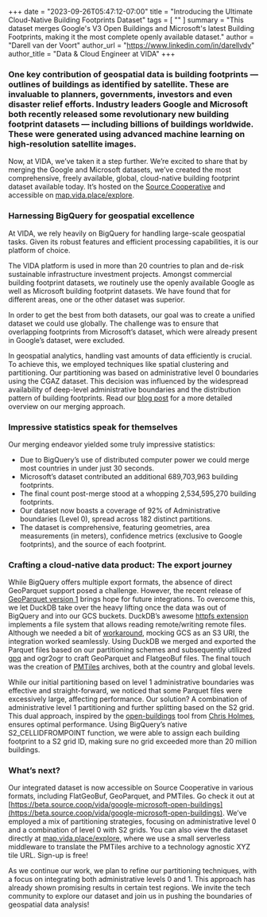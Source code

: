 +++
date = "2023-09-26T05:47:12-07:00"
title = "Introducing the Ultimate Cloud-Native Building Footprints Dataset"
tags = [ ""
]
summary = "This dataset merges Google's V3 Open Buildings and Microsoft's latest Building Footprints, making it the most complete openly available dataset."
author = "Darell van der Voort"
author_url = "https://www.linkedin.com/in/darellvdv"
author_title = "Data & Cloud Engineer at VIDA"
+++

### One key contribution of geospatial data is building footprints — outlines of buildings as identified by satellite. These are invaluable to planners, governments, investors and even disaster relief efforts. Industry leaders Google and Microsoft both recently released some revolutionary new building footprint datasets — including billions of buildings worldwide. These were generated using advanced machine learning on high-resolution satellite images.

Now, at VIDA, we’ve taken it a step further. We’re excited to share that by merging the Google and Microsoft datasets, we’ve created the most comprehensive, freely available, global, cloud-native building footprint dataset available today. It’s hosted on the [Source Cooperative](https://beta.source.coop/) and accessible on [map.vida.place/explore](https://map.vida.place/explore).

### Harnessing BigQuery for geospatial excellence
At VIDA, we rely heavily on BigQuery for handling large-scale geospatial tasks. Given its robust features and efficient processing capabilities, it is our platform of choice.

The VIDA platform is used in more than 20 countries to plan and de-risk sustainable infrastructure investment projects. Amongst commercial building footprint datasets, we routinely use the openly available Google as well as Microsoft building footprint datasets. We have found that for different areas, one or the other dataset was superior.

In order to get the best from both datasets, our goal was to create a unified dataset we could use globally. The challenge was to ensure that overlapping footprints from Microsoft’s dataset, which were already present in Google’s dataset, were excluded.

In geospatial analytics, handling vast amounts of data efficiently is crucial. To achieve this, we employed techniques like spatial clustering and partitioning. Our partitioning was based on administrative level 0 boundaries using the CGAZ dataset. This decision was influenced by the widespread availability of deep-level administrative boundaries and the distribution pattern of building footprints. Read our [blog post](https://medium.com/vida-engineering/blueprints-to-bigquery-a-deep-dive-into-large-scale-spatial-joins-for-building-footprints-c475f6d6f58b) for a more detailed overview on our merging approach.

### Impressive statistics speak for themselves

Our merging endeavor yielded some truly impressive statistics:

- Due to BigQuery’s use of distributed computer power we could merge most countries in under just 30 seconds.
- Microsoft’s dataset contributed an additional 689,703,963 building footprints.
- The final count post-merge stood at a whopping 2,534,595,270 building footprints.
- Our dataset now boasts a coverage of 92% of Administrative boundaries (Level 0), spread across 182 distinct partitions.
- The dataset is comprehensive, featuring geometries, area measurements (in meters), confidence metrics (exclusive to Google footprints), and the source of each footprint.

### Crafting a cloud-native data product: The export journey
While BigQuery offers multiple export formats, the absence of direct GeoParquet support posed a challenge. However, the recent release of [GeoParquet version 1](https://geoparquet.org/releases/v1.0.0/) brings hope for future integrations. To overcome this, we let DuckDB take over the heavy lifting once the data was out of BigQuery and into our GCS buckets. DuckDB’s awesome [httpfs extension](https://duckdb.org/docs/extensions/httpfs) implements a file system that allows reading remote/writing remote files. Although we needed a bit of [workaround](https://duckdb.org/docs/guides/import/s3_import.html), mocking GCS as an S3 URI, the integration worked seamlessly. Using DuckDB we merged and exported the Parquet files based on our partitioning schemes and subsequently utilized [gpq](https://github.com/planetlabs/gpq) and ogr2ogr to craft GeoParquet and FlatgeoBuf files. The final touch was the creation of [PMTiles](https://github.com/protomaps/PMTiles) archives, both at the country and global levels.

While our initial partitioning based on level 1 administrative boundaries was effective and straight-forward, we noticed that some Parquet files were excessively large, affecting performance. Our solution? A combination of administrative level 1 partitioning and further splitting based on the S2 grid. This dual approach, inspired by the [open-buildings](open-buildings) tool from [Chris Holmes](https://www.linkedin.com/in/opencholmes/), ensures optimal performance. Using BigQuery’s native S2_CELLIDFROMPOINT function, we were able to assign each building footprint to a S2 grid ID, making sure no grid exceeded more than 20 million buildings.

### What’s next?
Our integrated dataset is now accessible on Source Cooperative in various formats, including FlatGeoBuf, GeoParquet, and PMTiles. Go check it out at [https://beta.source.coop/vida/google-microsoft-open-buildings](https://beta.source.coop/vida/google-microsoft-open-buildings). We’ve employed a mix of partitioning strategies, focusing on administrative level 0 and a combination of level 0 with S2 grids. You can also view the dataset directly at [map.vida.place/explore](https://map.vida.place/explore), where we use a small serverless middleware to translate the PMTiles archive to a technology agnostic XYZ tile URL. Sign-up is free!

As we continue our work, we plan to refine our partitioning techniques, with a focus on integrating both administrative levels 0 and 1. This approach has already shown promising results in certain test regions. We invite the tech community to explore our dataset and join us in pushing the boundaries of geospatial data analysis!
